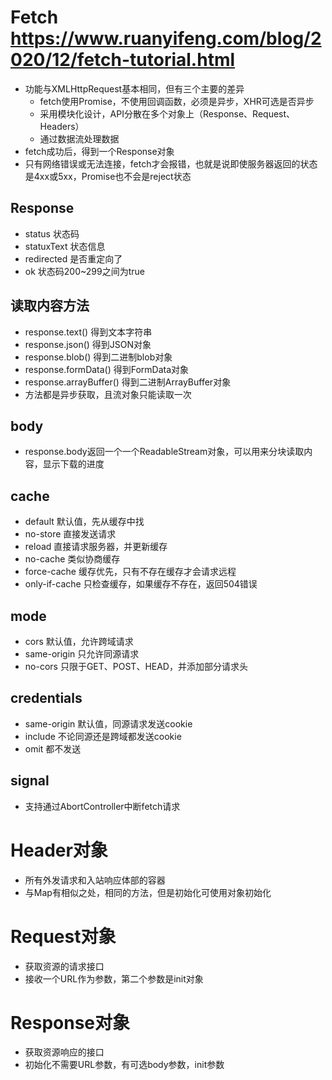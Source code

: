 # Fetch https://www.ruanyifeng.com/blog/2020/12/fetch-tutorial.html
- 功能与XMLHttpRequest基本相同，但有三个主要的差异
  - fetch使用Promise，不使用回调函数，必须是异步，XHR可选是否异步
  - 采用模块化设计，API分散在多个对象上（Response、Request、Headers）
  - 通过数据流处理数据
- fetch成功后，得到一个Response对象
- 只有网络错误或无法连接，fetch才会报错，也就是说即使服务器返回的状态是4xx或5xx，Promise也不会是reject状态

## Response
- status  状态码
- statuxText  状态信息
- redirected  是否重定向了
- ok  状态码200~299之间为true

## 读取内容方法
- response.text()   得到文本字符串
- response.json()   得到JSON对象
- response.blob()   得到二进制blob对象
- response.formData()   得到FormData对象
- response.arrayBuffer()    得到二进制ArrayBuffer对象
- 方法都是异步获取，且流对象只能读取一次

## body
- response.body返回一个一个ReadableStream对象，可以用来分块读取内容，显示下载的进度

## cache
- default 默认值，先从缓存中找
- no-store  直接发送请求
- reload  直接请求服务器，并更新缓存
- no-cache  类似协商缓存
- force-cache 缓存优先，只有不存在缓存才会请求远程
- only-if-cache 只检查缓存，如果缓存不存在，返回504错误

## mode
- cors  默认值，允许跨域请求
- same-origin 只允许同源请求
- no-cors 只限于GET、POST、HEAD，并添加部分请求头

## credentials
- same-origin 默认值，同源请求发送cookie
- include 不论同源还是跨域都发送cookie
- omit  都不发送

## signal
- 支持通过AbortController中断fetch请求

# Header对象
- 所有外发请求和入站响应体部的容器
- 与Map有相似之处，相同的方法，但是初始化可使用对象初始化

# Request对象
- 获取资源的请求接口
- 接收一个URL作为参数，第二个参数是init对象

# Response对象
- 获取资源响应的接口
- 初始化不需要URL参数，有可选body参数，init参数